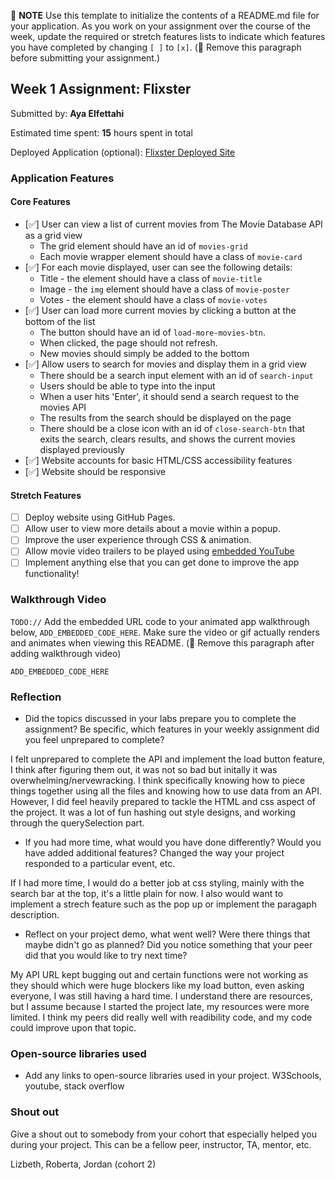 📝 **NOTE** Use this template to initialize the contents of a README.md file for your application. As you work on your assignment over the course of the week, update the required or stretch features lists to indicate which features you have completed by changing `[ ]` to `[x]`. (🚫 Remove this paragraph before submitting your assignment.)

## Week 1 Assignment: Flixster

Submitted by: **Aya Elfettahi**

Estimated time spent: **15** hours spent in total

Deployed Application (optional): [Flixster Deployed Site](ADD_LINK_HERE)

### Application Features

#### Core Features

- [✅] User can view a list of current movies from The Movie Database API as a grid view
  - The grid element should have an id of `movies-grid`
  - Each movie wrapper element should have a class of `movie-card`
- [✅] For each movie displayed, user can see the following details:
  - Title - the element should have a class of `movie-title`
  - Image - the `img` element should have a class of `movie-poster`
  - Votes - the element should have a class of `movie-votes`
- [✅] User can load more current movies by clicking a button at the bottom of the list
  - The button should have an id of `load-more-movies-btn`.
  - When clicked, the page should not refresh.
  - New movies should simply be added to the bottom
- [✅] Allow users to search for movies and display them in a grid view
  - There should be a search input element with an id of `search-input`
  - Users should be able to type into the input
  - When a user hits 'Enter', it should send a search request to the movies API
  - The results from the search should be displayed on the page
  - There should be a close icon with an id of `close-search-btn` that exits the search, clears results, and shows the current movies displayed previously
- [✅] Website accounts for basic HTML/CSS accessibility features
- [✅] Website should be responsive

#### Stretch Features

- [ ] Deploy website using GitHub Pages.
- [ ] Allow user to view more details about a movie within a popup.
- [ ] Improve the user experience through CSS & animation.
- [ ] Allow movie video trailers to be played using [embedded YouTube](https://support.google.com/youtube/answer/171780?hl=en)
- [ ] Implement anything else that you can get done to improve the app functionality!

### Walkthrough Video

`TODO://` Add the embedded URL code to your animated app walkthrough below, `ADD_EMBEDDED_CODE_HERE`. Make sure the video or gif actually renders and animates when viewing this README. (🚫 Remove this paragraph after adding walkthrough video)

`ADD_EMBEDDED_CODE_HERE`

### Reflection

- Did the topics discussed in your labs prepare you to complete the assignment? Be specific, which features in your weekly assignment did you feel unprepared to complete?

I felt unprepared to complete the API and implement the load button feature, I think after figuring them out, it was not so bad but initally it was overwhelming/nervewracking. I think specifically knowing how to piece things together using all the files and knowing how to use data from an API. However, I did feel heavily prepared to tackle the HTML and css aspect of the project. It was a lot of fun hashing out style designs, and working through the querySelection part.

- If you had more time, what would you have done differently? Would you have added additional features? Changed the way your project responded to a particular event, etc.
  
If I had more time, I would do a better job at css styling, mainly with the search bar at the top, it's a little plain for now. I also would want to implement a strech feature such as the pop up or implement the paragaph description. 

- Reflect on your project demo, what went well? Were there things that maybe didn't go as planned? Did you notice something that your peer did that you would like to try next time?

My API URL kept bugging out and certain functions were not working as they should which were huge blockers like my load button, even asking everyone, I was still having a hard time. I understand there are resources, but I assume because I started the project late, my resources were more limited. I think my peers did really well with readibility code, and my code could improve upon that topic.

### Open-source libraries used

- Add any links to open-source libraries used in your project.
W3Schools, youtube, stack overflow 

### Shout out

Give a shout out to somebody from your cohort that especially helped you during your project. This can be a fellow peer, instructor, TA, mentor, etc.

Lizbeth, Roberta, Jordan (cohort 2)